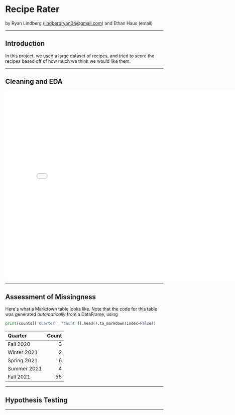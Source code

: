 # Recipe Rater
by Ryan Lindberg (lindbergryan04@gmail.com)
and Ethan Haus (email)

---

## Introduction

In this project, we used a large dataset of recipes, and tried to score the recipes based off of how much we think we would like them.

---

## Cleaning and EDA

<iframe src="assets/example.html" width=800 height=600 frameBorder=0></iframe>

---

## Assessment of Missingness

Here's what a Markdown table looks like. Note that the code for this table was generated _automatically_ from a DataFrame, using

```py
print(counts[['Quarter', 'Count']].head().to_markdown(index=False))
```

| Quarter     |   Count |
|:------------|--------:|
| Fall 2020   |       3 |
| Winter 2021 |       2 |
| Spring 2021 |       6 |
| Summer 2021 |       4 |
| Fall 2021   |      55 |

---

## Hypothesis Testing


---